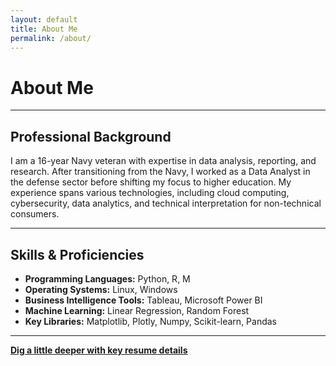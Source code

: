 ```yaml
---
layout: default
title: About Me
permalink: /about/
---
```


# About Me

---

## Professional Background
I am a 16-year Navy veteran with expertise in data analysis, reporting, and research. After transitioning from the Navy, I worked as a Data Analyst in the defense sector before shifting my focus to higher education. My experience spans various technologies, including cloud computing, cybersecurity, data analytics, and technical interpretation for non-technical consumers.

---

## Skills & Proficiencies
- **Programming Languages:** Python, R, M  
- **Operating Systems:** Linux, Windows  
- **Business Intelligence Tools:** Tableau, Microsoft Power BI  
- **Machine Learning:** Linear Regression, Random Forest  
- **Key Libraries:** Matplotlib, Plotly, Numpy, Scikit-learn, Pandas  

---

**[Dig a little deeper with key resume details](./resume)**
